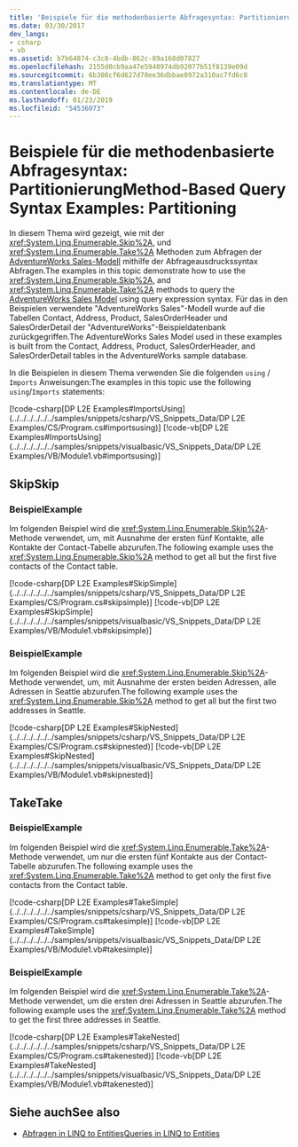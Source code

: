 ```yaml
---
title: 'Beispiele für die methodenbasierte Abfragesyntax: Partitionierung'
ms.date: 03/30/2017
dev_langs:
- csharp
- vb
ms.assetid: b7b64874-c3c8-4bdb-862c-89a168d07827
ms.openlocfilehash: 2155d0cb9aa47e5940974db92077b51f8139e09d
ms.sourcegitcommit: 6b308cf6d627d78ee36dbbae8972a310ac7fd6c8
ms.translationtype: MT
ms.contentlocale: de-DE
ms.lasthandoff: 01/23/2019
ms.locfileid: "54536073"
---
```

# <a name="method-based-query-syntax-examples-partitioning"></a><span data-ttu-id="0e732-102">Beispiele für die methodenbasierte Abfragesyntax: Partitionierung</span><span class="sxs-lookup"><span data-stu-id="0e732-102">Method-Based Query Syntax Examples: Partitioning</span></span>
<span data-ttu-id="0e732-103">In diesem Thema wird gezeigt, wie mit der <xref:System.Linq.Enumerable.Skip%2A>, und <xref:System.Linq.Enumerable.Take%2A> Methoden zum Abfragen der [AdventureWorks Sales-Modell](https://msdn.microsoft.com/library/f16cd988-673f-4376-b034-129ca93c7832) mithilfe der Abfrageausdruckssyntax Abfragen.</span><span class="sxs-lookup"><span data-stu-id="0e732-103">The examples in this topic demonstrate how to use the <xref:System.Linq.Enumerable.Skip%2A>, and <xref:System.Linq.Enumerable.Take%2A> methods to query the [AdventureWorks Sales Model](https://msdn.microsoft.com/library/f16cd988-673f-4376-b034-129ca93c7832) using query expression syntax.</span></span> <span data-ttu-id="0e732-104">Für das in den Beispielen verwendete "AdventureWorks Sales"-Modell wurde auf die Tabellen Contact, Address, Product, SalesOrderHeader und SalesOrderDetail der "AdventureWorks"-Beispieldatenbank zurückgegriffen.</span><span class="sxs-lookup"><span data-stu-id="0e732-104">The AdventureWorks Sales Model used in these examples is built from the Contact, Address, Product, SalesOrderHeader, and SalesOrderDetail tables in the AdventureWorks sample database.</span></span>  
  
 <span data-ttu-id="0e732-105">In die Beispielen in diesem Thema verwenden Sie die folgenden `using` / `Imports` Anweisungen:</span><span class="sxs-lookup"><span data-stu-id="0e732-105">The examples in this topic use the following `using`/`Imports` statements:</span></span>  
  
 [!code-csharp[DP L2E Examples#ImportsUsing](../../../../../../samples/snippets/csharp/VS_Snippets_Data/DP L2E Examples/CS/Program.cs#importsusing)]
 [!code-vb[DP L2E Examples#ImportsUsing](../../../../../../samples/snippets/visualbasic/VS_Snippets_Data/DP L2E Examples/VB/Module1.vb#importsusing)]  
  
## <a name="skip"></a><span data-ttu-id="0e732-106">Skip</span><span class="sxs-lookup"><span data-stu-id="0e732-106">Skip</span></span>  
  
### <a name="example"></a><span data-ttu-id="0e732-107">Beispiel</span><span class="sxs-lookup"><span data-stu-id="0e732-107">Example</span></span>  
 <span data-ttu-id="0e732-108">Im folgenden Beispiel wird die <xref:System.Linq.Enumerable.Skip%2A>-Methode verwendet, um, mit Ausnahme der ersten fünf Kontakte, alle Kontakte der Contact-Tabelle abzurufen.</span><span class="sxs-lookup"><span data-stu-id="0e732-108">The following example uses the <xref:System.Linq.Enumerable.Skip%2A> method to get all but the first five contacts of the Contact table.</span></span>  
  
 [!code-csharp[DP L2E Examples#SkipSimple](../../../../../../samples/snippets/csharp/VS_Snippets_Data/DP L2E Examples/CS/Program.cs#skipsimple)]
 [!code-vb[DP L2E Examples#SkipSimple](../../../../../../samples/snippets/visualbasic/VS_Snippets_Data/DP L2E Examples/VB/Module1.vb#skipsimple)]  
  
### <a name="example"></a><span data-ttu-id="0e732-109">Beispiel</span><span class="sxs-lookup"><span data-stu-id="0e732-109">Example</span></span>  
 <span data-ttu-id="0e732-110">Im folgenden Beispiel wird die <xref:System.Linq.Enumerable.Skip%2A>-Methode verwendet, um, mit Ausnahme der ersten beiden Adressen, alle Adressen in Seattle abzurufen.</span><span class="sxs-lookup"><span data-stu-id="0e732-110">The following example uses the <xref:System.Linq.Enumerable.Skip%2A> method to get all but the first two addresses in Seattle.</span></span>  
  
 [!code-csharp[DP L2E Examples#SkipNested](../../../../../../samples/snippets/csharp/VS_Snippets_Data/DP L2E Examples/CS/Program.cs#skipnested)]
 [!code-vb[DP L2E Examples#SkipNested](../../../../../../samples/snippets/visualbasic/VS_Snippets_Data/DP L2E Examples/VB/Module1.vb#skipnested)]  
  
## <a name="take"></a><span data-ttu-id="0e732-111">Take</span><span class="sxs-lookup"><span data-stu-id="0e732-111">Take</span></span>  
  
### <a name="example"></a><span data-ttu-id="0e732-112">Beispiel</span><span class="sxs-lookup"><span data-stu-id="0e732-112">Example</span></span>  
 <span data-ttu-id="0e732-113">Im folgenden Beispiel wird die <xref:System.Linq.Enumerable.Take%2A>-Methode verwendet, um nur die ersten fünf Kontakte aus der Contact-Tabelle abzurufen.</span><span class="sxs-lookup"><span data-stu-id="0e732-113">The following example uses the <xref:System.Linq.Enumerable.Take%2A> method to get only the first five contacts from the Contact table.</span></span>  
  
 [!code-csharp[DP L2E Examples#TakeSimple](../../../../../../samples/snippets/csharp/VS_Snippets_Data/DP L2E Examples/CS/Program.cs#takesimple)]
 [!code-vb[DP L2E Examples#TakeSimple](../../../../../../samples/snippets/visualbasic/VS_Snippets_Data/DP L2E Examples/VB/Module1.vb#takesimple)]  
  
### <a name="example"></a><span data-ttu-id="0e732-114">Beispiel</span><span class="sxs-lookup"><span data-stu-id="0e732-114">Example</span></span>  
 <span data-ttu-id="0e732-115">Im folgenden Beispiel wird die <xref:System.Linq.Enumerable.Take%2A>-Methode verwendet, um die ersten drei Adressen in Seattle abzurufen.</span><span class="sxs-lookup"><span data-stu-id="0e732-115">The following example uses the <xref:System.Linq.Enumerable.Take%2A> method to get the first three addresses in Seattle.</span></span>  
  
 [!code-csharp[DP L2E Examples#TakeNested](../../../../../../samples/snippets/csharp/VS_Snippets_Data/DP L2E Examples/CS/Program.cs#takenested)]
 [!code-vb[DP L2E Examples#TakeNested](../../../../../../samples/snippets/visualbasic/VS_Snippets_Data/DP L2E Examples/VB/Module1.vb#takenested)]  
  
## <a name="see-also"></a><span data-ttu-id="0e732-116">Siehe auch</span><span class="sxs-lookup"><span data-stu-id="0e732-116">See also</span></span>
- [<span data-ttu-id="0e732-117">Abfragen in LINQ to Entities</span><span class="sxs-lookup"><span data-stu-id="0e732-117">Queries in LINQ to Entities</span></span>](../../../../../../docs/framework/data/adonet/ef/language-reference/queries-in-linq-to-entities.md)
